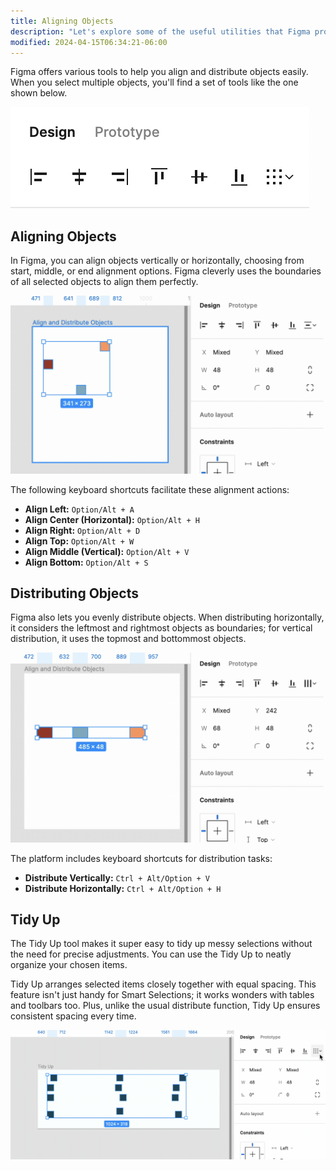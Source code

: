 ```yaml
---
title: Aligning Objects
description: "Let's explore some of the useful utilities that Figma provides to for aligning and spacing objects quickly and easily."
modified: 2024-04-15T06:34:21-06:00
---
```


Figma offers various tools to help you align and distribute objects easily. When you select multiple objects, you'll find a set of tools like the one shown below.

![Aligning and distributing objects](assets/figma-align-and-distribute-objects.png)

## Aligning Objects

In Figma, you can align objects vertically or horizontally, choosing from start, middle, or end alignment options. Figma cleverly uses the boundaries of all selected objects to align them perfectly.

![Aligning objects in Figma](assets/figma-align-objects.gif)

The following keyboard shortcuts facilitate these alignment actions:

- **Align Left:** `Option/Alt + A`
- **Align Center (Horizontal):** `Option/Alt + H`
- **Align Right:** `Option/Alt + D`
- **Align Top:** `Option/Alt + W`
- **Align Middle (Vertical):** `Option/Alt + V`
- **Align Bottom:** `Option/Alt + S`

## Distributing Objects

Figma also lets you evenly distribute objects. When distributing horizontally, it considers the leftmost and rightmost objects as boundaries; for vertical distribution, it uses the topmost and bottommost objects.

![Distributing objects in Figma](assets/figma-distributing-objects.gif)

The platform includes keyboard shortcuts for distribution tasks:

- **Distribute Vertically:** `Ctrl + Alt/Option + V`
- **Distribute Horizontally:** `Ctrl + Alt/Option + H`

## Tidy Up

The Tidy Up tool makes it super easy to tidy up messy selections without the need for precise adjustments. You can use the Tidy Up to neatly organize your chosen items.

Tidy Up arranges selected items closely together with equal spacing. This feature isn't just handy for Smart Selections; it works wonders with tables and toolbars too. Plus, unlike the usual distribute function, Tidy Up ensures consistent spacing every time.

![Using Tidy Up in Figma](assets/figma-tidy-up.gif)
